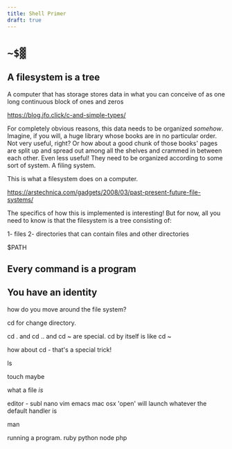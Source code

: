 ```yaml
---
title: Shell Primer
draft: true
---
```


<style>
  @keyframes blinker {
    70% { opacity: 0; }
  }
</style>
<code><h1>~$<span style="animation: blinker 1s linear infinite;">▓</span></h1></code>

A filesystem is a tree
----------------------

A computer that has storage stores data in what you can conceive of as one long
continuous block of ones and zeros

https://blog.jfo.click/c-and-simple-types/

For completely obvious reasons, this data needs to be organized _somehow_.
Imagine, if you will, a huge library whose books are in no particular order.
Not very useful, right? Or how about a good chunk of those books' pages are
split up and spread out among all the shelves and crammed in between each
other. Even less useful! They need to be organized according to some sort of
system. A filing system. 

This is what a filesystem does on a computer.

https://arstechnica.com/gadgets/2008/03/past-present-future-file-systems/

The specifics of how this is implemented is interesting! But for now, all you
need to know is that the filesystem is a tree consisting of:

1- files
2- directories that can contain files and other directories


$PATH

Every command is a program
--------------------------

You have an identity
--------------------


how do you move around the file system?

cd for change directory.

cd . and cd .. and cd ~ are special. cd by itself is like cd ~

how about cd - that's a special trick!

ls

touch maybe

what a file _is_

editor - subl nano vim emacs
mac osx 'open' will launch whatever the default handler is

man

running a program.
ruby python node php

